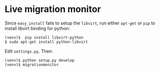 # Live migration monitor

Since `easy_install` fails to setup the `libvirt`, run either `apt-get` or `pip` to install libvirt binding for python:

    (venv)$  pip install libvirt-python
    $ sudo apt-get install python-libvirt
    
Edit `settings.py`.
Then:

    (venv)$ python setup.py develop
    (venv)$ migrationmonitor
